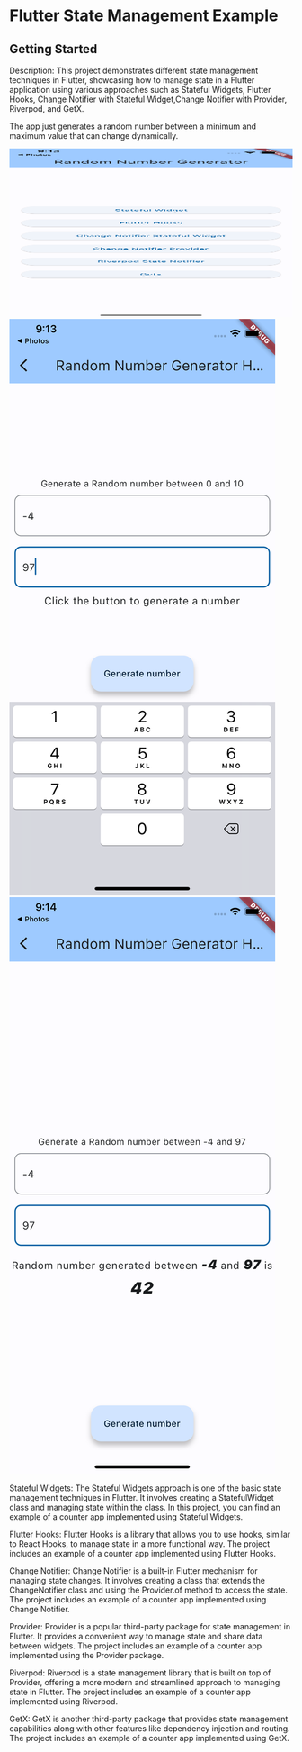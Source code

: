 # Flutter State Management Example



## Getting Started

Description:
This project demonstrates different state management techniques in Flutter, showcasing how to manage state in a Flutter application using various approaches such as Stateful Widgets, Flutter Hooks, Change Notifier with Stateful Widget,Change Notifier with Provider, Riverpod, and GetX.

The app just generates a random number between a minimum and maximum value that can change dynamically.

<img src="/assets/selector_page.png"  width="600" height="300">  ![](/assets/min_max_input.png)  ![](/assets/random_number.png)

Stateful Widgets:
The Stateful Widgets approach is one of the basic state management techniques in Flutter. It involves creating a StatefulWidget class and managing state within the class. In this project, you can find an example of a counter app implemented using Stateful Widgets.

Flutter Hooks:
Flutter Hooks is a library that allows you to use hooks, similar to React Hooks, to manage state in a more functional way. The project includes an example of a counter app implemented using Flutter Hooks.

Change Notifier:
Change Notifier is a built-in Flutter mechanism for managing state changes. It involves creating a class that extends the ChangeNotifier class and using the Provider.of method to access the state. The project includes an example of a counter app implemented using Change Notifier.

Provider:
Provider is a popular third-party package for state management in Flutter. It provides a convenient way to manage state and share data between widgets. The project includes an example of a counter app implemented using the Provider package.

Riverpod:
Riverpod is a state management library that is built on top of Provider, offering a more modern and streamlined approach to managing state in Flutter. The project includes an example of a counter app implemented using Riverpod.

GetX:
GetX is another third-party package that provides state management capabilities along with other features like dependency injection and routing. The project includes an example of a counter app implemented using GetX.

